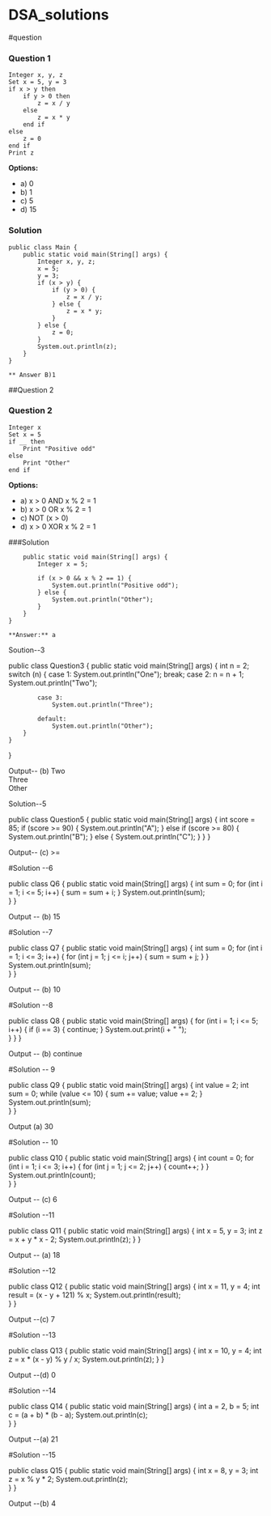 # DSA_solutions

#question
### Question 1
```
Integer x, y, z
Set x = 5, y = 3
if x > y then
    if y > 0 then
        z = x / y
    else
        z = x * y
    end if
else
    z = 0
end if
Print z
```
**Options:**
- a) 0
- b) 1
- c) 5
- d) 15


### Solution 
```
public class Main {
    public static void main(String[] args) {
        Integer x, y, z;
        x = 5;
        y = 3;
        if (x > y) {
            if (y > 0) {
                z = x / y;
            } else {
                z = x * y;
            }
        } else {
            z = 0;
        }
        System.out.println(z);
    }
}

** Answer B)1
```

##Question 2
### Question 2
```
Integer x
Set x = 5
if __ then
    Print "Positive odd"
else
    Print "Other"
end if
```
**Options:**
- a) x > 0 AND x % 2 = 1
- b) x > 0 OR x % 2 = 1
- c) NOT (x > 0)
- d) x > 0 XOR x % 2 = 1

###Solution 
```public class Main {
    public static void main(String[] args) {
        Integer x = 5;

        if (x > 0 && x % 2 == 1) {
            System.out.println("Positive odd");
        } else {
            System.out.println("Other");
        }
    }
}

**Answer:** a
```


Soution--3

public class Question3 {
    public static void main(String[] args) {
        int n = 2;
        switch (n) {
            case 1:
                System.out.println("One");
                break;
            case 2:
                n = n + 1; 
                System.out.println("Two");
                
            case 3:
                System.out.println("Three");
                
            default:
                System.out.println("Other");
        }
    }
}

Output-- (b)
Two  
Three  
Other

Solution--5

public class Question5 {
    public static void main(String[] args) {
        int score = 85;
        if (score >= 90) {
            System.out.println("A");
        } else if (score >= 80) {
            System.out.println("B");
        } else {
            System.out.println("C");
        }
    }
}

Output-- (c) >=


#Solution --6

public class Q6 {
    public static void main(String[] args) {
        int sum = 0;
        for (int i = 1; i <= 5; i++) {
            sum = sum + i;
        }
        System.out.println(sum);  
    }
}

Output -- (b)  15

#Solution --7

public class Q7 {
    public static void main(String[] args) {
        int sum = 0;
        for (int i = 1; i <= 3; i++) {
            for (int j = 1; j <= i; j++) {
                sum = sum + j;
            }
        }
        System.out.println(sum);  
    }
}

Output -- (b) 10

#Solution --8

public class Q8 {
    public static void main(String[] args) {
        for (int i = 1; i <= 5; i++) {
            if (i == 3) {
                continue;
            }
            System.out.print(i + " ");  
        }
    }
}

Output -- (b) continue

#Solution -- 9

public class Q9 {
    public static void main(String[] args) {
        int value = 2;
        int sum = 0;
        while (value <= 10) {
            sum += value;
            value += 2;
        }
        System.out.println(sum);  
    }
}


Output (a) 30

#Solution -- 10

public class Q10 {
    public static void main(String[] args) {
        int count = 0;
        for (int i = 1; i <= 3; i++) {
            for (int j = 1; j <= 2; j++) {
                count++;
            }
        }
        System.out.println(count);  
    }
}

Output -- (c) 6

#Solution --11

public class Q11 {
    public static void main(String[] args) {
        int x = 5, y = 3;
        int z = x + y * x - 2;
        System.out.println(z); 
    }
}

Output -- (a) 18

#Solution --12

public class Q12 {
    public static void main(String[] args) {
        int x = 11, y = 4;
        int result = (x - y + 121) % x;
        System.out.println(result);  
    }
}


Output --(c) 7

#Solution --13

public class Q13 {
    public static void main(String[] args) {
        int x = 10, y = 4;
        int z = x * (x - y) % y / x;
        System.out.println(z); 
    }
}

Output --(d) 0

#Solution --14

public class Q14 {
    public static void main(String[] args) {
        int a = 2, b = 5;
        int c = (a + b) * (b - a);
        System.out.println(c);  
    }
}


Output --(a) 21

#Solution --15

public class Q15 {
    public static void main(String[] args) {
        int x = 8, y = 3;
        int z = x % y * 2;
        System.out.println(z);  
    }
}

Output --(b) 4





